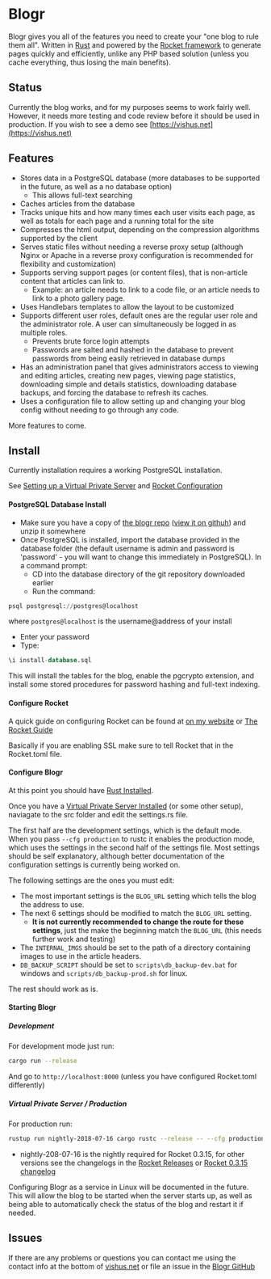 
# Blogr

Blogr gives you all of the features you need to create your "one blog to rule them all".  Written in [Rust](https://www.rust-lang.org) and powered by the [Rocket framework](https://rocket.rs) to generate pages quickly and efficiently, unlike any PHP based solution (unless you cache everything, thus losing the main benefits).

## Status

Currently the blog works, and for my purposes seems to work fairly well.  However, it needs more testing and code review before it should be used in production.  If you wish to see a demo see [https://vishus.net](https://vishus.net)

## Features

- Stores data in a PostgreSQL database (more databases to be supported in the future, as well as a no database option)
  - This allows full-text searching
- Caches articles from the database
- Tracks unique hits and how many times each user visits each page, as well as totals for each page and a running total for the site
- Compresses the html output, depending on the compression algorithms supported by the client
- Serves static files without needing a reverse proxy setup (although Nginx or Apache in a reverse proxy configuration is recommended for flexibility and customization)
- Supports serving support pages (or content files), that is non-article content that articles can link to.
  - Example: an article needs to link to a code file, or an article needs to link to a photo gallery page.
- Uses Handlebars templates to allow the layout to be customized
- Supports different user roles, default ones are the regular user role and the administrator role.  A user can simultaneously be logged in as multiple roles.
  - Prevents brute force login attempts
  - Passwords are salted and hashed in the database to prevent passwords from being easily retrieved in database dumps
- Has an administration panel that gives administrators access to viewing and editing articles, creating new pages, viewing page statistics, downloading simple and details statistics, downloading database backups, and forcing the database to refresh its caches.
- Uses a configuration file to allow setting up and changing your blog config without needing to go through any code.

More features to come.

## Install

Currently installation requires a working PostgreSQL installation.

See [Setting up a Virtual Private Server](https://vishus.net/content/setup-vps) and [Rocket Configuration](https://vishus.net/content/rust-webserver)

#### PostgreSQL Database Install

- Make sure you have a copy of [the blogr repo](https://github.com/vishusandy/blogr.git) ([view it on githuh](https://github.com/vishusandy/blogr)) and unzip it somewhere
- Once PostgreSQL is installed, import the database provided in the database folder (the default username is admin and password is 'password' - you will want to change this immediately in PostgreSQL).  In a command prompt:
  - CD into the database directory of the git repository downloaded earlier
  - Run the command:
```sql
psql postgresql://postgres@localhost
```
where `postgres@localhost` is the username@address of your install
  - Enter your password
  - Type:
```sql
\i install-database.sql
```
This will install the tables for the blog, enable the pgcrypto extension, and install some stored procedures for password hashing and full-text indexing.

#### Configure Rocket

A quick guide on configuring Rocket can be found at [on my website](https://vishus.net/content/rust-webserver) or [The Rocket Guide](https://rocket.rs/guide/configuration/)

Basically if you are enabling SSL make sure to tell Rocket that in the Rocket.toml file.

#### Configure Blogr

At this point you should have [Rust Installed](https://www.rust-lang.org/en-US/install.html).

Once you have a [Virtual Private Server Installed](https://vishus.net/content/setup-vps) (or some other setup), naviagate to the src folder and edit the settings.rs file.

The first half are the development settings, which is the default mode.  When you pass `--cfg production` to rustc it enables the production mode, which uses the settings in the second half of the settings file.  Most settings should be self explanatory, although better documentation of the configuration settings is currently being worked on.

The following settings are the ones you must edit:

- The most important settings is the `BLOG_URL` setting which tells the blog the address to use.
- The next 6 settings should be modified to match the `BLOG_URL` setting.
  - **It is not currently recommended to change the route for these settings**, just the make the beginning match the `BLOG_URL` (this needs further work and testing)
- The `INTERNAL_IMGS` should be set to the path of a directory containing images to use in the article headers.
- `DB_BACKUP_SCRIPT` should be set to `scripts\db_backup-dev.bat` for windows and `scripts/db_backup-prod.sh` for linux.

The rest should work as is.

#### Starting Blogr

##### Development
For development mode just run:
```bash
cargo run --release
```
And go to  `http://localhost:8000`  (unless you have configured Rocket.toml differently)

##### Virtual Private Server / Production
For production run:
```bash
rustup run nightly-2018-07-16 cargo rustc --release -- --cfg production
```
- nightly-208-07-16 is the nightly required for Rocket 0.3.15, for other versions see the changelogs in the [Rocket Releases](https://github.com/SergioBenitez/Rocket/releases) or [Rocket 0.3.15 changelog](https://github.com/SergioBenitez/Rocket/blob/v0.3.15/CHANGELOG.md)

Configuring Blogr as a service in Linux will be documented in the future.  This will allow the blog to be started when the server starts up, as well as being able to automatically check the status of the blog and restart it if needed.

## Issues
If there are any problems or questions you can contact me using the contact info at the bottom of [vishus.net](https://vishus.net) or file an issue in the [Blogr GitHub](https://github.com/vishusandy/blogr/issues)
